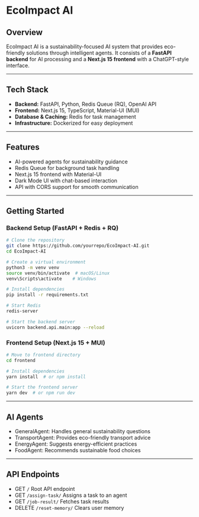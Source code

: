 # EcoImpact AI

## Overview

EcoImpact AI is a sustainability-focused AI system that provides eco-friendly solutions through intelligent agents. It consists of a **FastAPI backend** for AI processing and a **Next.js 15 frontend** with a ChatGPT-style interface.

---

## Tech Stack

- **Backend:** FastAPI, Python, Redis Queue (RQ), OpenAI API
- **Frontend:** Next.js 15, TypeScript, Material-UI (MUI)
- **Database & Caching:** Redis for task management
- **Infrastructure:** Dockerized for easy deployment

---

## Features

- AI-powered agents for sustainability guidance  
- Redis Queue for background task handling  
- Next.js 15 frontend with Material-UI  
- Dark Mode UI with chat-based interaction  
- API with CORS support for smooth communication  

---

## Getting Started

### Backend Setup (FastAPI + Redis + RQ)

```sh
# Clone the repository
git clone https://github.com/yourrepo/EcoImpact-AI.git
cd EcoImpact-AI

# Create a virtual environment
python3 -m venv venv
source venv/bin/activate  # macOS/Linux
venv\Scripts\activate    # Windows

# Install dependencies
pip install -r requirements.txt

# Start Redis
redis-server

# Start the backend server
uvicorn backend.api.main:app --reload
```

### Frontend Setup (Next.js 15 + MUI)
```sh
# Move to frontend directory
cd frontend

# Install dependencies
yarn install  # or npm install

# Start the frontend server
yarn dev  # or npm run dev
```

---

## AI Agents 

- GeneralAgent: Handles general sustainability questions  
- TransportAgent: Provides eco-friendly transport advice
- EnergyAgent: Suggests energy-efficient practices
- FoodAgent: Recommends sustainable food choices

---
## API Endpoints
- GET	`/`	Root API endpoint
- GET	`/assign-task/`	Assigns a task to an agent
- GET	`/job-result/`	Fetches task results
- DELETE	`/reset-memory/`	Clears user memory
